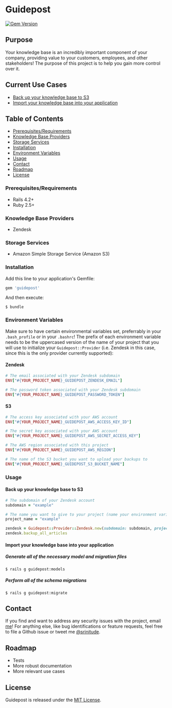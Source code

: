 # Guidepost

[![Gem Version](https://badge.fury.io/rb/guidepost.svg)](https://badge.fury.io/rb/guidepost)

## Purpose

Your knowledge base is an incredibly important component of your company, providing value to your customers, employees, and other stakeholders! The purpose of this project is to help you gain more control over it.

## Current Use Cases

* [Back up your knowledge base to S3](#back-up-your-knowledge-base-to-s3)
* [Import your knowledge base into your application](#import-your-knowledge-base-into-your-application)

## Table of Contents

* [Prerequisites/Requirements](#prerequisites-requirements)
* [Knowledge Base Providers](#knowledge-base-providers)
* [Storage Services](#storage-services)
* [Installation](#installation)
* [Environment Variables](#environment-variables)
* [Usage](#usage)
* [Contact](#contact)
* [Roadmap](#roadmap)
* [License](#license)

### Prerequisites/Requirements

* Rails 4.2+
* Ruby 2.5+

### Knowledge Base Providers

* Zendesk

### Storage Services

* Amazon Simple Storage Service (Amazon S3)

### Installation

Add this line to your application's Gemfile:

```ruby
gem 'guidepost'
```

And then execute:

    $ bundle

### Environment Variables

Make sure to have certain environmental variables set, preferrably in your `.bash_profile` or in your `.bashrc`! The prefix of each environment variable needs to be the uppercased version of the name of your project that you will use to initialize your `Guidepost::Provider` (i.e. Zendesk in this case, since this is the only provider currently supported):

#### Zendesk

```ruby
# The email associated with your Zendesk subdomain
ENV["#{YOUR_PROJECT_NAME}_GUIDEPOST_ZENDESK_EMAIL"]

# The password token associated with your Zendesk subdomain
ENV["#{YOUR_PROJECT_NAME}_GUIDEPOST_PASSWORD_TOKEN"]
```

#### S3

```ruby
# The access key associated with your AWS account
ENV["#{YOUR_PROJECT_NAME}_GUIDEPOST_AWS_ACCESS_KEY_ID"]

# The secret key associated with your AWS account
ENV["#{YOUR_PROJECT_NAME}_GUIDEPOST_AWS_SECRET_ACCESS_KEY"]

# The AWS region associated with this project
ENV["#{YOUR_PROJECT_NAME}_GUIDEPOST_AWS_REGION"]

# The name of the S3 bucket you want to upload your backups to
ENV["#{YOUR_PROJECT_NAME}_GUIDEPOST_S3_BUCKET_NAME"]
```

### Usage

#### Back up your knowledge base to S3

```ruby
# The subdomain of your Zendesk account
subdomain = "example"

# The name you want to give to your project (name your environment variables accordingly)
project_name = "example"

zendesk = Guidepost::Provider::Zendesk.new(subdomain: subdomain, project_name: project_name)
zendesk.backup_all_articles
```

#### Import your knowledge base into your application


##### Generate all of the necessary model and migration files

    $ rails g guidepost:models

##### Perform all of the schema migrations

    $ rails g guidepost:migrate

## Contact

If you find and want to address any security issues with the project, email [me](mailto:srinitude@gmail.com.com)! For anything else, like bug identifications or feature requests, feel free to file a Github issue or tweet me [@srinitude](https://twitter.com/srinitude).

## Roadmap

* Tests
* More robust documentation
* More relevant use cases

## License

Guidepost is released under the [MIT License](LICENSE).

